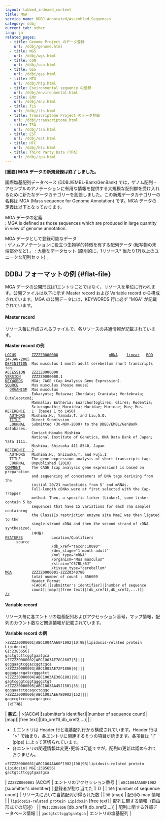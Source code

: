 ```yaml
---
layout: tabbed_indexed_content
title: MGA
service_name: DDBJ Annotated/Assembled Sequences
category: ddbj
current_tab: other
lang: ja
related_pages:
  - title: Genome Project のデータ登録
    url: /ddbj/genome.html
  - title: WGS
    url: /ddbj/wgs.html
  - title: CON
    url: /ddbj/con.html
  - title: GSS
    url: /ddbj/gss.html
  - title: HTG
    url: /ddbj/htg.html
  - title: Environmental sequence の登録
    url: /ddbj/environmental.html
  - title: ENV
    url: /ddbj/env.html
  - title: TLS
    url: /ddbj/tls.html
  - title: Transcriptome Project のデータ登録
    url: /ddbj/transcriptome.html
  - title: TSA
    url: /ddbj/tsa.html
  - title: EST
    url: /ddbj/est.html
  - title: HTC
    url: /ddbj/htc.html
  - title: Third Party Data (TPA)
    url: /ddbj/tpa.html
---
```


<span class="red">**\[重要\] MGA データの新規登録は終了しました。**</span>

国際塩基配列データベース (DDBJ/EMBL-Bank/GenBank)
では，ゲノム配列・アセンブルのアノテーションに有用な情報を提供する大規模な配列群を受け入れるために新たなデータカテゴリーを創設しました。この新規データカテゴリーの名称は
MGA (Mass sequence for Genome Annotation) です。MGA データの定義は以下となっております。

MGA データの定義  
: MGA is defined as those sequences which are produced in large quantity in view of genome annotation.

MGA データとして登録可能なデータ  
: ゲノムアノテーションに役立つ生物学的特徴を有する配列データ (転写物の末端部分など) 。
: 大量なデータセット (原則的に，1リソース\* 当たり1万以上のユニークな配列セット) 。

## DDBJ フォーマットの例  {#flat-file}

MGA データの公開形式は1エントリごとではなく，リソースを単位に行われます。公開ファイルは以下に示す Master record および
Variable record から構成されています。MGA の公開データには，KEYWORDS 行に必ず "MGA" が記載されています。

#### Master record

リソース毎に作成されるファイルで，各リソースの共通情報が記載されています。

<strong>Master record の例</strong>

<pre><code><a id="LocusA" href="/ddbj/flat-file#LocusB">LOCUS</a>       <a id="LocusNameA" href="/ddbj/flat-file#LocusNameB">ZZZZZ0000000</a>                       <a id="MoleculeTypeA" href="/ddbj/flat-file#MoleculeTypeB">mRNA</a>    <a id="ModificationDateA" href="/ddbj/flat-file#ModificationDateB">linear</a>   <a id="DivisionA" href="/ddbj/flat-file#DivisionB">ROD</a> <a id="ModificationDateA" href="/ddbj/flat-file#ModificationDateB">24-JAN-2005</a>
<a id="DefinitionA" href="/ddbj/flat-file#DefinitionB">DEFINITION</a>  Mus musculus 1 month adult cerebellum short transcripts tag.
<a id="AccessionA" href="#Accession_MGA">ACCESSION</a>   ZZZZZ0000000
<a id="VersionA" href="/ddbj/flat-file#VersionB">VERSION</a>     ZZZZZ0000000.1
<a id="KeywordsA" href="/ddbj/flat-file#KeywordsB">KEYWORDS</a>    MGA; CAGE (Cap Analysis Gene Expression).
<a id="SourceA" href="/ddbj/flat-file#SourceB">SOURCE</a>      Mus musculus (house mouse)
  <a id="OrganismA" href="/ddbj/flat-file#OrganismB">ORGANISM</a>  Mus musculus
            Eukaryota; Metazoa; Chordata; Craniata; Vertebrata; Euteleostomi;
            Mammalia; Eutheria; Euarchontoglires; Glires; Rodentia;
            Sciurognathi; Muroidea; Muridae; Murinae; Mus; Mus.
<a id="Reference1A" href="/ddbj/flat-file#Reference1B">REFERENCE   1</a>  (bases 1 to 1450)
  <a id="AuthorsA" href="/ddbj/flat-file#AuthorsB">AUTHORS</a>   Mishima,H., Yamada,T. and Liu,G.Q.
  <a id="TitleA" href="/ddbj/flat-file#TitleB">TITLE</a>     Direct Submission
  <a id="JournalA" href="/ddbj/flat-file#JournalB">JOURNAL</a>   Submitted (30-NOV-2009) to the DDBJ/EMBL/GenBank databases. 
            Contact:Hanako Mishima
            National Institute of Genetics, DNA Data Bank of Japan; Yata 1111,
            Mishima, Shizuoka 411-8540, Japan
<a id="Reference2A" href="/ddbj/flat-file#Reference2B">REFERENCE   2</a>
  AUTHORS   Mishima,H., Shizuoka,T. and Fuji,I
  TITLE     The gene expression analysis of short transcripts tags
  JOURNAL   Unpublished (2010)
<a id="CommentA" href="/ddbj/flat-file#CommentB">COMMENT</a>     The CAGE (cap analysis gene expression) is based on preparation
            and sequencing of concatamers of DNA tags deriving from the
            initial 20/21 nucleotides from 5' end mRNAs.
            Full-length cDNAs were at first selected with the Cap-Trapper
            method. Then, a specific linker (Linker1, some linker contain 5 bp
            sequences that have 15 variations for each rna sample) containing
            the ClassIIs restriction enzyme site MmeI was then ligated to the
            single-strand cDNA and then the second strand of cDNA synthesized.
            (中略)
<a id="FeaturesA" href="/ddbj/flat-file#FeaturesB">FEATURES</a>             Location/Qualifiers
     source          
                     /db_xref="taxon:10090"
                     /dev_stage="1 month adult"
                     /mol_type="mRNA"
                     /organism="Mus musculus"
                     /strain="C57BL/6J"
                     /tissue_type="cerebellum"
<a id="MgaA" href="#MgaB">MGA</a>         ZZZZZ0000001-ZZZZ0340780
            total number of count : 856609
            Header Format
            &gt;[ACC#]|[submitter's identifier]|[number of sequence
            count]|[map]|[free text]|[db_xref1(,db_xref2,...)]|
<a id="EndA" href="/ddbj/flat-file#EndB">//</a>
</code></pre>

#### Variable record

リソース毎に各エントリの塩基配列およびアクセッション番号，マップ情報，配列のカウント数など関連情報が記載されています。

<strong>Variable record の例</strong>

```
>ZZZZZ0000001|ABC1004AA60F1902|10|9B|lipidosis-related protein Lipidosin| 
GI:2385656|
gactgtcttcggtgaatgca
>ZZZZZ0000002|ABC1003AE78G1607|5||||
gcggaagtcggaccggtcgca
>ZZZZZ0000003|ABC1003AE72P1806|6||||
gggagaccgatccgggatct
>ZZZZZ0000004|ABC1003AE30G1801|91||||
gagtcgggtcggtggggctgt
>ZZZZZ0000005|ABC1003AA45J1501|55||||
ggggaatctgcagcctgggc
>ZZZZZ0000006|ABC1003AE67B0902|152||||
gagccgtccccgacgccgcca
 (以下略) 
```

| <strong>書式</strong>: | &gt;[ACC#]\|[submitter's identifier]\|[number of sequence count]\|[map]\|[free text]\|[db_xref1(,db_xref2,...)]\| |

- １エントリは Header 行と塩基配列行から構成されています。Header 行は "\>"
  で始まり，各エントリに関連する６つの項目が続きます。各項目は
  "|"(pipe) によって区切られています。
- 各エントリの関連情報は変更･更新は可能ですが，配列の更新は認められておりません。

<!-- end list -->

``` 
>ZZZZZ0000001|ABC1004AA60F1902|100|9B|lipidosis-related protein Lipidosin| MGI:2385656|
gactgtcttcggtgaatgca
```

| ```ZZZZZ0000001``` \[ACC\#\]                            | エントリのアクセッション番号     |
| ```ABC1004AA60F1902``` \[submitter's identifier\]       | 登録者が割り当てたＩＤ        |
| ```100``` \[number of sequence count\]                  | リソースにおいて当該配列が得られた数 |
| ```9B``` \[map\]                                        | 配列の map 情報         |
| ```lipidosis-related protein Lipidosin``` \[free text\] | 配列に関する情報（自由形式での記述） |
| ```MGI:2385656``` \[db\_xref1(,db\_xref2,...)\]         | 配列に関する外部データベース情報   |
| ```gactgtcttcggtgaatgca```                              | エントリの塩基配列          |

